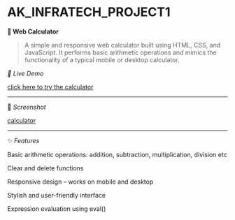 # AK_INFRATECH_PROJECT1

**🔢 Web Calculator**
> A simple and responsive web calculator built using HTML, CSS, and JavaScript. It performs basic arithmetic operations and mimics the functionality of a typical mobile or desktop calculator.

*🚀 Live Demo*

[click here to try the calculator](https://uttaran-1907.github.io/AK_INFRATECH_PROJECT1/)

___

📸 *Screenshot*

[calculator](calculator.png)

____

✨ *Features*

Basic arithmetic operations: addition, subtraction, multiplication, division etc

Clear and delete functions

Responsive design – works on mobile and desktop

Stylish and user-friendly interface

Expression evaluation using eval()
